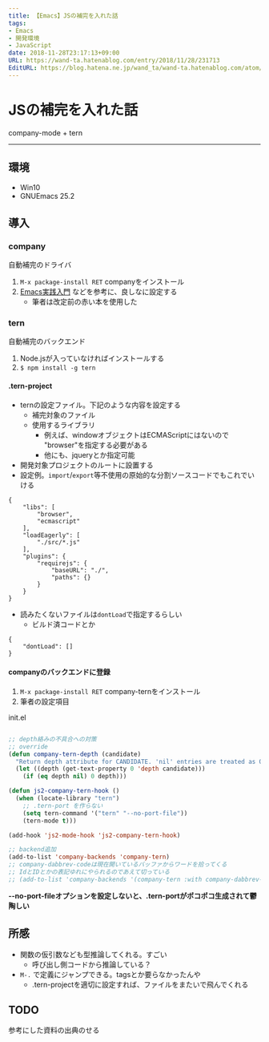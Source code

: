 ```yaml
---
title: 【Emacs】JSの補完を入れた話
tags:
- Emacs
- 開発環境
- JavaScript
date: 2018-11-28T23:17:13+09:00
URL: https://wand-ta.hatenablog.com/entry/2018/11/28/231713
EditURL: https://blog.hatena.ne.jp/wand_ta/wand-ta.hatenablog.com/atom/entry/10257846132676914391
---
```


# JSの補完を入れた話

company-mode + tern

---




## 環境

- Win10
- GNUEmacs 25.2

## 導入

### company

自動補完のドライバ

1. `M-x package-install RET` companyをインストール
1. [Emacs実践入門](http://gihyo.jp/book/2017/978-4-7741-9235-2) などを参考に、良しなに設定する
   - 筆者は改定前の赤い本を使用した

### tern

自動補完のバックエンド

1. Node.jsが入っていなければインストールする
1. ```$ npm install -g tern```

#### .tern-project

- ternの設定ファイル。下記のような内容を設定する
   - 補完対象のファイル
   - 使用するライブラリ
      - 例えば、windowオブジェクトはECMAScriptにはないので  
        "browser"を指定する必要がある
      - 他にも、jqueryとか指定可能
- 開発対象プロジェクトのルートに設置する  
- 設定例。`import`/`export`等不使用の原始的な分割ソースコードでもこれでいける

```
{
    "libs": [
        "browser",
        "ecmascript"
    ],
    "loadEagerly": [
        "./src/*.js"
    ],
    "plugins": {
        "requirejs": {
            "baseURL": "./",
            "paths": {}
        }
    }
}
```

- 読みたくないファイルは`dontLoad`で指定するらしい
   - ビルド済コードとか

```
{
    "dontLoad": []
}
```


#### companyのバックエンドに登録

1. `M-x package-install RET` company-ternをインストール
1. 筆者の設定項目

init.el
```lisp

;; depth絡みの不具合への対策
;; override
(defun company-tern-depth (candidate)
  "Return depth attribute for CANDIDATE. 'nil' entries are treated as 0."
  (let ((depth (get-text-property 0 'depth candidate)))
    (if (eq depth nil) 0 depth)))

(defun js2-company-tern-hook ()
  (when (locate-library "tern")
    ;; .tern-port を作らない
    (setq tern-command '("tern" "--no-port-file"))
    (tern-mode t)))

(add-hook 'js2-mode-hook 'js2-company-tern-hook)

;; backend追加
(add-to-list 'company-backends 'company-tern)
;; company-dabbrev-codeは現在開いているバッファからワードを拾ってくる
;; IdとIDとかの表記ゆれにやられるのであえて切っている
;; (add-to-list 'company-backends '(company-tern :with company-dabbrev-code))
```

**--no-port-fileオプションを設定しないと、.tern-portがポコポコ生成されて鬱陶しい**


## 所感

- 関数の仮引数なども型推論してくれる。すごい
   - 呼び出し側コードから推論している？
- `M-.` で定義にジャンプできる。tagsとか要らなかったんや
   - .tern-projectを適切に設定すれば、ファイルをまたいで飛んでくれる

## TODO

参考にした資料の出典のせる
